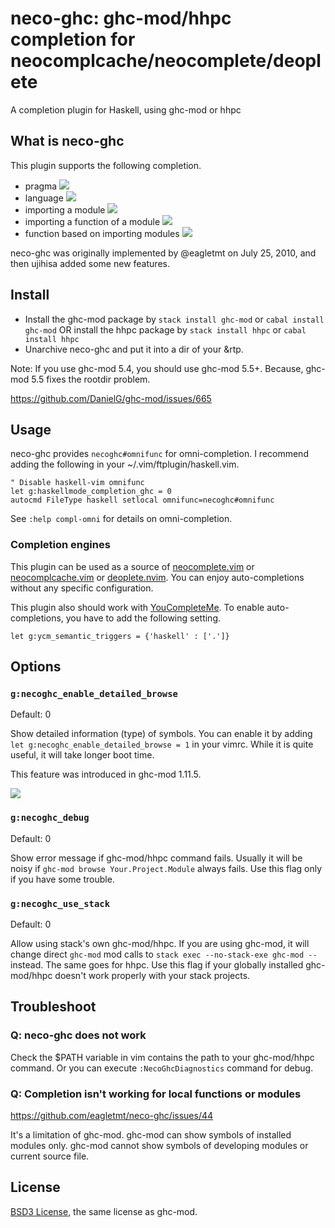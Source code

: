 # neco-ghc: ghc-mod/hhpc completion for neocomplcache/neocomplete/deoplete

A completion plugin for Haskell, using ghc-mod or hhpc

## What is neco-ghc

This plugin supports the following completion.

* pragma
    ![](http://cache.gyazo.com/c922e323be7dbed9aa70b2bac62be45e.png)
* language
    ![](http://cache.gyazo.com/9df4aa3cf06fc07495d6dd67a4d07cc4.png)
* importing a module
    ![](http://cache.gyazo.com/17a8bf08f3a6d5e123346f5f1c74c5f9.png)
* importing a function of a module
    ![](http://cache.gyazo.com/d3698892a40ffb8e4bef970a02198715.png)
* function based on importing modules
    ![](http://cache.gyazo.com/bc168a8aad5f38c6a83b8aa1b0fb14f6.png)

neco-ghc was originally implemented by @eagletmt on July 25, 2010, and then
ujihisa added some new features.

## Install

* Install the ghc-mod package by `stack install ghc-mod` or `cabal install ghc-mod`
OR install the hhpc package by `stack install hhpc` or `cabal install hhpc`
* Unarchive neco-ghc and put it into a dir of your &rtp.

Note: If you use ghc-mod 5.4, you should use ghc-mod 5.5+.
Because, ghc-mod 5.5 fixes the rootdir problem.

https://github.com/DanielG/ghc-mod/issues/665

## Usage

neco-ghc provides `necoghc#omnifunc` for omni-completion.
I recommend adding the following in your ~/.vim/ftplugin/haskell.vim.

```vim
" Disable haskell-vim omnifunc
let g:haskellmode_completion_ghc = 0
autocmd FileType haskell setlocal omnifunc=necoghc#omnifunc
```

See `:help compl-omni` for details on omni-completion.

### Completion engines
This plugin can be used as a source of
[neocomplete.vim](https://github.com/Shougo/neocomplete.vim) or
[neocomplcache.vim](https://github.com/Shougo/neocomplcache.vim) or
[deoplete.nvim](https://github.com/Shougo/deoplete.nvim).
You can enjoy auto-completions without any specific configuration.

This plugin also should work with [YouCompleteMe](https://github.com/Valloric/YouCompleteMe).
To enable auto-completions, you have to add the following setting.

```vim
let g:ycm_semantic_triggers = {'haskell' : ['.']}
```

## Options
### `g:necoghc_enable_detailed_browse`
Default: 0

Show detailed information (type) of symbols.
You can enable it by adding `let g:necoghc_enable_detailed_browse = 1` in your vimrc.
While it is quite useful, it will take longer boot time.

This feature was introduced in ghc-mod 1.11.5.

![](http://cache.gyazo.com/f3d2c097475021615581822eee8cb6fd.png)

### `g:necoghc_debug`
Default: 0

Show error message if ghc-mod/hhpc command fails.
Usually it will be noisy if `ghc-mod browse Your.Project.Module` always 
fails.
Use this flag only if you have some trouble.

### `g:necoghc_use_stack`
Default: 0

Allow using stack's own ghc-mod/hhpc.
If you are using ghc-mod, it will change direct `ghc-mod` mod calls to `stack
exec --no-stack-exe ghc-mod --` instead. The same goes for hhpc.
Use this flag if your globally installed ghc-mod/hhpc doesn't work properly with your
stack projects.

## Troubleshoot

### Q: neco-ghc does not work

Check the $PATH variable in vim contains the path to your ghc-mod/hhpc command.
Or you can execute `:NecoGhcDiagnostics` command for debug.

### Q: Completion isn't working for local functions or modules

https://github.com/eagletmt/neco-ghc/issues/44

It's a limitation of ghc-mod.
ghc-mod can show symbols of installed modules only.
ghc-mod cannot show symbols of developing modules or current source file.

## License

[BSD3 License](http://www.opensource.org/licenses/BSD-3-Clause), the same license as ghc-mod.
